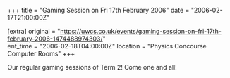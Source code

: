 +++
title = "Gaming Session on Fri 17th February 2006"
date = "2006-02-17T21:00:00Z"

[extra]
original = "https://uwcs.co.uk/events/gaming-session-on-fri-17th-february-2006-1474488974303/"    
ent_time = "2006-02-18T04:00:00Z"
location = "Physics Concourse Computer Rooms"
+++

Our regular gaming sessions of Term 2\! Come one and all\!

